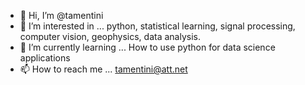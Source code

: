 - 👋 Hi, I’m @tamentini
- 👀 I’m interested in ... python, statistical learning, signal processing, computer vision, geophysics, data analysis.
- 🌱 I’m currently learning ... How to use python for data science applications
- 📫 How to reach me ... tamentini@att.net

<!---
tamentini/tamentini is a ✨ special ✨ repository because its `README.md` (this file) appears on your GitHub profile.
You can click the Preview link to take a look at your changes.
--->
